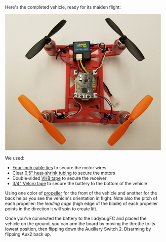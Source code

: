 Here's the completed vehicle, ready for its maiden flight:

<img src="images/maiden.png"> 

<p>

We used:

* [Four-inch cable ties](https://www.amazon.com/gp/product/B0002GX1XA/ref=oh_aui_search_detailpage?ie=UTF8&psc=1)
to secure the motor wires
* Clear [0.5" heat-shrink tubing](https://www.mcmaster.com/#7856K17) to secure the motors
* Double-sided [VHB tape](https://www.amazon.com/gp/product/B00XIMFZVQ/ref=oh_aui_search_detailpage?ie=UTF8&psc=1) to 
secure the receiver
* [3/4" Velcro tape](https://www.amazon.com/VELCRO-Brand-Thin-Fasteners-Tape/dp/B00006RSWT) to secure the battery 
to the bottom of the vehicle

Using one color of [propeller](https://www.amazon.com/gp/product/B01MSIB7WC/ref=oh_aui_search_detailpage?ie=UTF8&psc=1) for the front of the vehicle and another for the back helps you see the vehicle's orientation in flight.  Note also
the pitch of each propeller: the <i>leading edge</i> (high edge of the blade) of each propeller points in the
direction it will spin to create lift.

Once you've connected the battery to the LadybugFC and placed the vehicle on
the ground, you can arm the board by moving the throttle to its lowest position, then flipping down the Auxiliary Switch 2.  Disarming by flipping Aux2 back up.

